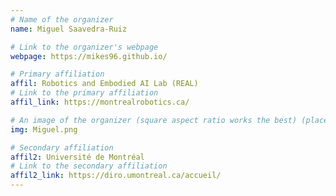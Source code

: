 ```yaml
---
# Name of the organizer
name: Miguel Saavedra-Ruiz

# Link to the organizer's webpage
webpage: https://mikes96.github.io/

# Primary affiliation
affil: Robotics and Embodied AI Lab (REAL)
# Link to the primary affiliation
affil_link: https://montrealrobotics.ca/

# An image of the organizer (square aspect ratio works the best) (place in the `assets/img/organizers` directory)
img: Miguel.png

# Secondary affiliation
affil2: Université de Montréal 
# Link to the secondary affiliation
affil2_link: https://diro.umontreal.ca/accueil/
---
```

